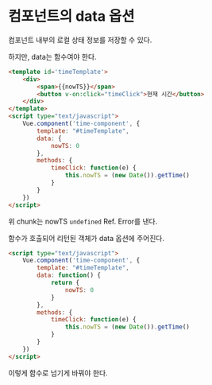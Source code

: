 # 컴포넌트의 data 옵션

컴포넌트 내부의 로컬 상태 정보를 저장할 수 있다.

하지만, data는 함수여야 한다.

```html
<template id='timeTemplate'>
    <div>
        <span>{{nowTS}}</span>
        <button v-on:click="timeClick">현재 시간</button>
    </div>
</template>
<script type="text/javascript">
    Vue.component('time-component', {
        template: "#timeTemplate",
        data: {
            nowTS: 0
        },
        methods: {
            timeClick: function(e) {
                this.nowTS = (new Date()).getTime()
            }
        }
    })
</script>
```

위 chunk는 nowTS `undefined` Ref. Error를 낸다.

함수가 호출되어 리턴된 객체가 data 옵션에 주어진다.

```html
<script type="text/javascript">
    Vue.component('time-component', {
        template: "#timeTemplate",
        data: function() {
            return {
                nowTS: 0
            }
        },
        methods: {
            timeClick: function(e) {
                this.nowTS = (new Date()).getTime()
            }
        }
    })
</script>
```

이렇게 함수로 넘기게 바꿔야 한다.